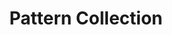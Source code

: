 ---
title: Pattern Collection # Collection Name
layout: collection
permalink: /patterns/
collection: patterns
entries_layout: grid
classes: wide
sort_by: date # date (default), title or any metadata key added to the collection's documents
sort_order: reverse # forward (default), reverse
---